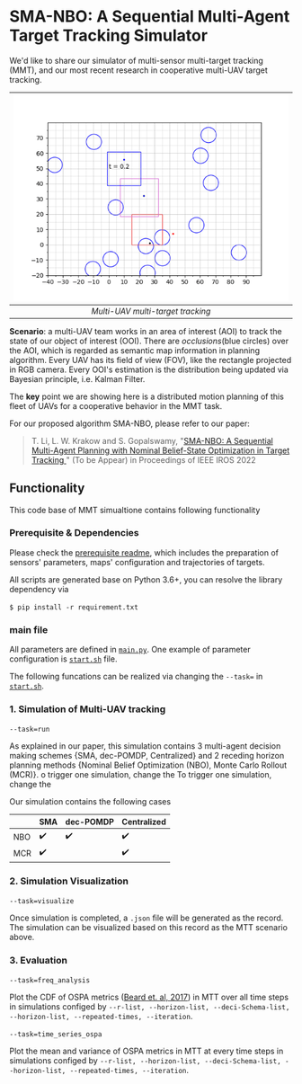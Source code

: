 # SMA-NBO: A Sequential Multi-Agent Target Tracking Simulator

We'd like to share our simulator of multi-sensor multi-target tracking (MMT), and our most recent research in cooperative multi-UAV target tracking.

| ![doc/Behavior%20of%20SMA.gif](https://github.com/TianqiLi7398/SMA_NBO/blob/main/doc/Behavior%20of%20SMA.gif) | 
|:--:| 
| *Multi-UAV multi-target tracking* |

**Scenario**: a multi-UAV team works in an area of interest (AOI) to track the state of our object of interest (OOI). 
There are *occlusions*(blue circles) over the AOI, which is regarded as semantic map information in planning algorithm.
Every UAV has its field of view (FOV), like the rectangle projected in RGB camera.
Every OOI's estimation is the distribution being updated via Bayesian principle, i.e. Kalman Filter.

The **key** point we are showing here is a distributed motion planning of this fleet of UAVs for a cooperative behavior in the MMT task.

For our proposed algorithm SMA-NBO, please refer to our paper:

>T. Li, L. W. Krakow and S. Gopalswamy, "[SMA-NBO: A Sequential Multi-Agent Planning with Nominal Belief-State Optimization in Target Tracking
](https://arxiv.org/abs/2203.01507)" (To be Appear) in Proceedings of IEEE IROS 2022

## Functionality

This code base of MMT simualtione contains following functionality

### Prerequisite & Dependencies

Please check the [prerequisite readme](https://github.com/TianqiLi7398/SMA_NBO/blob/main/data/env/prerequisite.md), which includes the preparation of sensors' parameters, maps' configuration and trajectories of targets.

All scripts are generated base on Python 3.6+, you can resolve the library dependency via 

`$ pip install -r requirement.txt`

### main file

All parameters are defined in [`main.py`](https://github.com/TianqiLi7398/SMA_NBO/blob/main/main.py). 
One example of parameter configuration is [`start.sh`](https://github.com/TianqiLi7398/SMA_NBO/blob/main/start.sh) file.

The following funcations can be realized via changing the `--task=` in [`start.sh`](https://github.com/TianqiLi7398/SMA_NBO/blob/main/start.sh#L3).


### 1. Simulation of Multi-UAV tracking

`--task=run`

As explained in our paper, this simulation contains 3 multi-agent decision making schemes {SMA, dec-POMDP, Centralized} and 2 receding horizon planning methods {Nominal Belief Optimization (NBO), Monte Carlo Rollout (MCR)}.
o trigger one simulation, change the 
To trigger one simulation, change the

Our simulation contains the following cases

|     |       SMA          |       dec-POMDP    |     Centralized   |
|-----|--------------------|--------------------|-------------------|
| NBO | :heavy_check_mark: | :heavy_check_mark: | :heavy_check_mark:|
| MCR | :heavy_check_mark: |                    | :heavy_check_mark:|


### 2. Simulation Visualization

`--task=visualize`

Once simulation is completed, a `.json` file will be generated as the record. The simulation can be visualized based on this record as the MTT scenario above.


### 3. Evaluation

`--task=freq_analysis`

Plot the CDF of OSPA metrics ([Beard et. al, 2017](https://ieeexplore.ieee.org/document/8217598)) in MTT over all time steps in simulations configed by `--r-list, --horizon-list, --deci-Schema-list, --horizon-list, --repeated-times, --iteration`.

`--task=time_series_ospa`

Plot the mean and variance of OSPA metrics in MTT at every time steps in simulations configed by `--r-list, --horizon-list, --deci-Schema-list, --horizon-list, --repeated-times, --iteration`.
